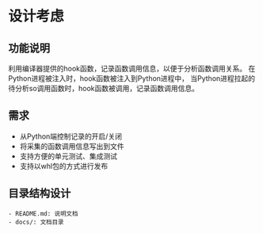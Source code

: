 # 设计考虑

## 功能说明

利用编译器提供的hook函数，记录函数调用信息，以便于分析函数调用关系。
在Python进程被注入时，hook函数被注入到Python进程中，
当Python进程拉起的待分析so调用函数时，hook函数被调用，记录函数调用信息。

## 需求

* 从Python端控制记录的开启/关闭
* 将采集的函数调用信息写出到文件
* 支持方便的单元测试、集成测试
* 支持以whl包的方式进行发布

## 目录结构设计

```
- README.md: 说明文档
- docs/: 文档目录
```
